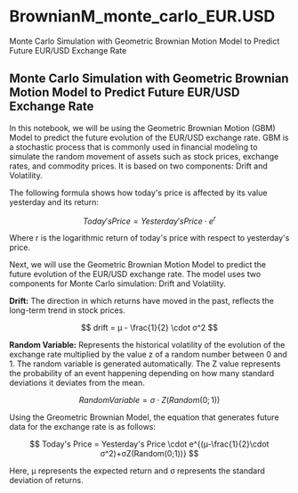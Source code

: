 # BrownianM_monte_carlo_EUR.USD
Monte Carlo Simulation with Geometric Brownian Motion Model to Predict Future EUR/USD Exchange Rate
<h2>Monte Carlo Simulation with Geometric Brownian Motion Model to Predict Future EUR/USD Exchange Rate</h2>

<p>In this notebook, we will be using the Geometric Brownian Motion (GBM) Model to predict the future evolution of the EUR/USD exchange rate. GBM is a stochastic process that is commonly used in financial modeling to simulate the random movement of assets such as stock prices, exchange rates, and commodity prices. It is based on two components: Drift and Volatility.</p>

The following formula shows how today's price is affected by its value yesterday and its return:

$$
Today's Price = Yesterday's Price \cdot e^{r}
$$

Where r is the logarithmic return of today's price with respect to yesterday's price. 

Next, we will use the Geometric Brownian Motion Model to predict the future evolution of the EUR/USD exchange rate. The model uses two components for Monte Carlo simulation: Drift and Volatility.

**Drift:** The direction in which returns have moved in the past, reflects the long-term trend in stock prices.

$$
drift = μ - \frac{1}{2} \cdot σ^2
$$

**Random Variable:** Represents the historical volatility of the evolution of the exchange rate multiplied by the value z of a random number between 0 and 1. The random variable is generated automatically. The Z value represents the probability of an event happening depending on how many standard deviations it deviates from the mean.

$$
Random Variable = σ \cdot Z(Random(0;1))
$$

Using the Greometric Brownian Model, the equation that generates future data for the exchange rate is as follows:

$$
Today's Price = Yesterday's Price \cdot e^{(μ-\frac{1}{2}\cdot σ^2)+σZ(Random(0;1))}
$$

Here, μ represents the expected return and σ represents the standard deviation of returns. 


```
